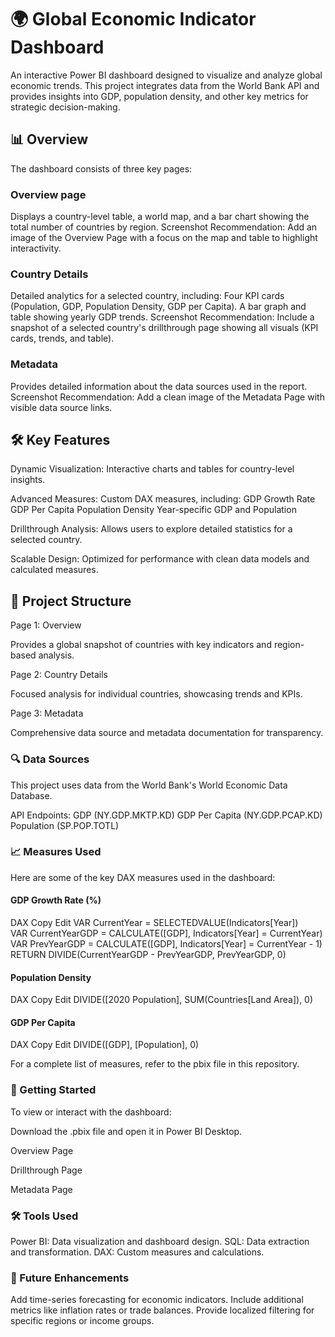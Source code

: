 
# 🌍 Global Economic Indicator Dashboard

An interactive Power BI dashboard designed to visualize and analyze global economic trends. This project integrates data from the World Bank API and provides insights into GDP, population density, and other key metrics for strategic decision-making.

## 📊 Overview
The dashboard consists of three key pages:

### Overview page

Displays a country-level table, a world map, and a bar chart showing the total number of countries by region.
Screenshot Recommendation: Add an image of the Overview Page with a focus on the map and table to highlight interactivity.

### Country Details

Detailed analytics for a selected country, including:
Four KPI cards (Population, GDP, Population Density, GDP per Capita).
A bar graph and table showing yearly GDP trends.
Screenshot Recommendation: Include a snapshot of a selected country's drillthrough page showing all visuals (KPI cards, trends, and table).

### Metadata

Provides detailed information about the data sources used in the report.
Screenshot Recommendation: Add a clean image of the Metadata Page with visible data source links.


## 🛠️ Key Features
Dynamic Visualization: Interactive charts and tables for country-level insights.

Advanced Measures: Custom DAX measures, including:
GDP Growth Rate
GDP Per Capita
Population Density
Year-specific GDP and Population

Drillthrough Analysis: Allows users to explore detailed statistics for a selected country.

Scalable Design: Optimized for performance with clean data models and calculated measures.

## 📂 Project Structure
Page 1: Overview

Provides a global snapshot of countries with key indicators and region-based analysis.

Page 2: Country Details

Focused analysis for individual countries, showcasing trends and KPIs.

Page 3: Metadata

Comprehensive data source and metadata documentation for transparency.

### 🔍 Data Sources
This project uses data from the World Bank's World Economic Data Database.

API Endpoints:
GDP (NY.GDP.MKTP.KD)
GDP Per Capita (NY.GDP.PCAP.KD)
Population (SP.POP.TOTL)

### 📈 Measures Used
Here are some of the key DAX measures used in the dashboard:

#### GDP Growth Rate (%)

DAX
Copy
Edit
VAR CurrentYear = SELECTEDVALUE(Indicators[Year])  
VAR CurrentYearGDP = CALCULATE([GDP], Indicators[Year] = CurrentYear)  
VAR PrevYearGDP = CALCULATE([GDP], Indicators[Year] = CurrentYear - 1)  
RETURN DIVIDE(CurrentYearGDP - PrevYearGDP, PrevYearGDP, 0)  
#### Population Density

DAX
Copy
Edit
DIVIDE([2020 Population], SUM(Countries[Land Area]), 0)  
#### GDP Per Capita

DAX
Copy
Edit
DIVIDE([GDP], [Population], 0)  

For a complete list of measures, refer to the pbix file in this repository.

### 🚀 Getting Started

To view or interact with the dashboard:

Download the .pbix file and open it in Power BI Desktop.


Overview Page

Drillthrough Page

Metadata Page

### 🛠️ Tools Used
Power BI: Data visualization and dashboard design.
SQL: Data extraction and transformation.
DAX: Custom measures and calculations.

### 🌟 Future Enhancements
Add time-series forecasting for economic indicators.
Include additional metrics like inflation rates or trade balances.
Provide localized filtering for specific regions or income groups.
